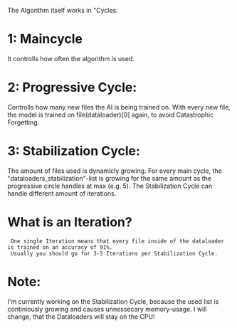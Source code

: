 The Algorithm itself works in "Cycles:

# 1: Maincycle
  It controlls how often the algorithm is used.

# 2: Progressive Cycle:
  Controlls how many new files the AI is being trained on.
  With every new file, the model is trained on file(dataloader)[0] again, to avoid Catastrophic Forgetting.

# 3: Stabilization Cycle:
  The amount of files used is dynamicly growing. For every main cycle, the "dataloaders_stabilization"-list is growing for the same amount as the progressive circle handles at max (e.g. 5).
  The Stabilization Cycle can handle different amount of iterations.
   # What is an Iteration?
     One single Iteration means that every file inside of the dataloader is trained on an accuracy of 91%. 
     Usually you should go for 3-5 Iterations per Stabilization Cycle.





# Note:
  I'm currently working on the Stabilization Cycle, because the used list is continiously growing and causes unnessecary memory-usage. I will change, that the Dataloaders will stay on the CPU!
